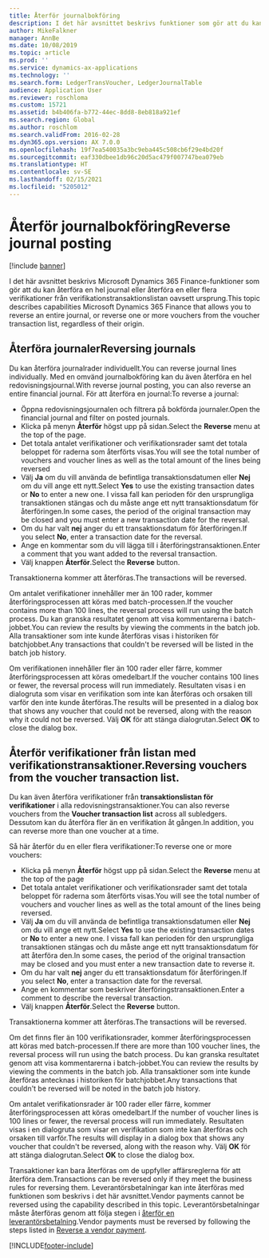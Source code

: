 ```yaml
---
title: Återför journalbokföring
description: I det här avsnittet beskrivs funktioner som gör att du kan återföra verifikationer från en verifikationstransaktionslista eller från ekonomiska journaler.
author: MikeFalkner
manager: AnnBe
ms.date: 10/08/2019
ms.topic: article
ms.prod: ''
ms.service: dynamics-ax-applications
ms.technology: ''
ms.search.form: LedgerTransVoucher, LedgerJournalTable
audience: Application User
ms.reviewer: roschloma
ms.custom: 15721
ms.assetid: b4b406fa-b772-44ec-8dd8-8eb818a921ef
ms.search.region: Global
ms.author: roschlom
ms.search.validFrom: 2016-02-28
ms.dyn365.ops.version: AX 7.0.0
ms.openlocfilehash: 19f7ea540035a3bc9eba445c508cb6f29e4bd20f
ms.sourcegitcommit: eaf330dbee1db96c20d5ac479f007747bea079eb
ms.translationtype: HT
ms.contentlocale: sv-SE
ms.lasthandoff: 02/15/2021
ms.locfileid: "5205012"
---
```

# <a name="reverse-journal-posting"></a><span data-ttu-id="a8284-103">Återför journalbokföring</span><span class="sxs-lookup"><span data-stu-id="a8284-103">Reverse journal posting</span></span>

[!include [banner](../includes/banner.md)]

<span data-ttu-id="a8284-104">I det här avsnittet beskrivs Microsoft Dynamics 365 Finance-funktioner som gör att du kan återföra en hel journal eller återföra en eller flera verifikationer från verifikationstransaktionslistan oavsett ursprung.</span><span class="sxs-lookup"><span data-stu-id="a8284-104">This topic describes capabilities Microsoft Dynamics 365 Finance that allows you to reverse an entire journal, or reverse one or more vouchers from the voucher transaction list, regardless of their origin.</span></span> 

## <a name="reversing-journals"></a><span data-ttu-id="a8284-105">Återföra journaler</span><span class="sxs-lookup"><span data-stu-id="a8284-105">Reversing journals</span></span>

<span data-ttu-id="a8284-106">Du kan återföra journalrader individuellt.</span><span class="sxs-lookup"><span data-stu-id="a8284-106">You can reverse journal lines individually.</span></span> <span data-ttu-id="a8284-107">Med en omvänd journalbokföring kan du även återföra en hel redovisningsjournal.</span><span class="sxs-lookup"><span data-stu-id="a8284-107">With reverse journal posting, you can also reverse an entire financial journal.</span></span> <span data-ttu-id="a8284-108">För att återföra en journal:</span><span class="sxs-lookup"><span data-stu-id="a8284-108">To reverse a journal:</span></span> 

- <span data-ttu-id="a8284-109">Öppna redovisningsjournalen och filtrera på bokförda journaler.</span><span class="sxs-lookup"><span data-stu-id="a8284-109">Open the financial journal and filter on posted journals.</span></span>
- <span data-ttu-id="a8284-110">Klicka på menyn **Återför** högst upp på sidan.</span><span class="sxs-lookup"><span data-stu-id="a8284-110">Select the **Reverse** menu at the top of the page.</span></span>
- <span data-ttu-id="a8284-111">Det totala antalet verifikationer och verifikationsrader samt det totala beloppet för raderna som återförts visas.</span><span class="sxs-lookup"><span data-stu-id="a8284-111">You will see the total number of vouchers and voucher lines as well as the total amount of the lines being reversed</span></span>
- <span data-ttu-id="a8284-112">Välj **Ja** om du vill använda de befintliga transaktionsdatumen eller **Nej** om du vill ange ett nytt.</span><span class="sxs-lookup"><span data-stu-id="a8284-112">Select **Yes** to use the existing transaction dates or **No** to enter a new one.</span></span> <span data-ttu-id="a8284-113">I vissa fall kan perioden för den ursprungliga transaktionen stängas och du måste ange ett nytt transaktionsdatum för återföringen.</span><span class="sxs-lookup"><span data-stu-id="a8284-113">In some cases, the period of the original transaction may be closed and you must enter a new transaction date for the reversal.</span></span>
- <span data-ttu-id="a8284-114">Om du har valt **nej** anger du ett transaktionsdatum för återföringen.</span><span class="sxs-lookup"><span data-stu-id="a8284-114">If you select **No**, enter a transaction date for the reversal.</span></span> 
- <span data-ttu-id="a8284-115">Ange en kommentar som du vill lägga till i återföringstransaktionen.</span><span class="sxs-lookup"><span data-stu-id="a8284-115">Enter a comment that you want added to the reversal transaction.</span></span>
- <span data-ttu-id="a8284-116">Välj knappen **Återför**.</span><span class="sxs-lookup"><span data-stu-id="a8284-116">Select the **Reverse** button.</span></span>

<span data-ttu-id="a8284-117">Transaktionerna kommer att återföras.</span><span class="sxs-lookup"><span data-stu-id="a8284-117">The transactions will be reversed.</span></span> 

<span data-ttu-id="a8284-118">Om antalet verifikationer innehåller mer än 100 rader, kommer återföringsprocessen att köras med batch-processen.</span><span class="sxs-lookup"><span data-stu-id="a8284-118">If the voucher contains more than 100 lines, the reversal process will run using the batch process.</span></span> <span data-ttu-id="a8284-119">Du kan granska resultatet genom att visa kommentarerna i batch-jobbet.</span><span class="sxs-lookup"><span data-stu-id="a8284-119">You can review the results by viewing the comments in the batch job.</span></span> <span data-ttu-id="a8284-120">Alla transaktioner som inte kunde återföras visas i historiken för batchjobbet.</span><span class="sxs-lookup"><span data-stu-id="a8284-120">Any transactions that couldn't be reversed will be listed in the batch job history.</span></span>

<span data-ttu-id="a8284-121">Om verifikationen innehåller fler än 100 rader eller färre, kommer återföringsprocessen att köras omedelbart.</span><span class="sxs-lookup"><span data-stu-id="a8284-121">If the voucher contains 100 lines or fewer, the reversal process will run immediately.</span></span> <span data-ttu-id="a8284-122">Resultaten visas i en dialogruta som visar en verifikation som inte kan återföras och orsaken till varför den inte kunde återföras.</span><span class="sxs-lookup"><span data-stu-id="a8284-122">The results will be presented in a dialog box that shows any voucher that could not be reversed, along with the reason why it could not be reversed.</span></span> <span data-ttu-id="a8284-123">Välj **OK** för att stänga dialogrutan.</span><span class="sxs-lookup"><span data-stu-id="a8284-123">Select **OK** to close the dialog box.</span></span>

## <a name="reversing-vouchers-from-the-voucher-transaction-list"></a><span data-ttu-id="a8284-124">Återför verifikationer från listan med verifikationstransaktioner.</span><span class="sxs-lookup"><span data-stu-id="a8284-124">Reversing vouchers from the voucher transaction list.</span></span> 

<span data-ttu-id="a8284-125">Du kan även återföra verifikationer från **transaktionslistan för verifikationer** i alla redovisningstransaktioner.</span><span class="sxs-lookup"><span data-stu-id="a8284-125">You can also reverse vouchers from the **Voucher transaction list** across all subledgers.</span></span> <span data-ttu-id="a8284-126">Dessutom kan du återföra fler än en verifikation åt gången.</span><span class="sxs-lookup"><span data-stu-id="a8284-126">In addition, you can reverse more than one voucher at a time.</span></span> 

<span data-ttu-id="a8284-127">Så här återför du en eller flera verifikationer:</span><span class="sxs-lookup"><span data-stu-id="a8284-127">To reverse one or more vouchers:</span></span> 

- <span data-ttu-id="a8284-128">Klicka på menyn **Återför** högst upp på sidan.</span><span class="sxs-lookup"><span data-stu-id="a8284-128">Select the **Reverse** menu at the top of the page</span></span>
- <span data-ttu-id="a8284-129">Det totala antalet verifikationer och verifikationsrader samt det totala beloppet för raderna som återförts visas.</span><span class="sxs-lookup"><span data-stu-id="a8284-129">You will see the total number of vouchers and voucher lines as well as the total amount of the lines being reversed.</span></span>
- <span data-ttu-id="a8284-130">Välj **Ja** om du vill använda de befintliga transaktionsdatumen eller **Nej** om du vill ange ett nytt.</span><span class="sxs-lookup"><span data-stu-id="a8284-130">Select **Yes** to use the existing transaction dates or **No** to enter a new one.</span></span> <span data-ttu-id="a8284-131">I vissa fall kan perioden för den ursprungliga transaktionen stängas och du måste ange ett nytt transaktionsdatum för att återföra den.</span><span class="sxs-lookup"><span data-stu-id="a8284-131">In some cases, the period of the original transaction may be closed and you must enter a new transaction date to reverse it.</span></span>
- <span data-ttu-id="a8284-132">Om du har valt **nej** anger du ett transaktionsdatum för återföringen.</span><span class="sxs-lookup"><span data-stu-id="a8284-132">If you select **No**, enter a transaction date for the reversal.</span></span> 
- <span data-ttu-id="a8284-133">Ange en kommentar som beskriver återföringstransaktionen.</span><span class="sxs-lookup"><span data-stu-id="a8284-133">Enter a comment to describe the reversal transaction.</span></span>
- <span data-ttu-id="a8284-134">Välj knappen **Återför**.</span><span class="sxs-lookup"><span data-stu-id="a8284-134">Select the **Reverse** button.</span></span>

<span data-ttu-id="a8284-135">Transaktionerna kommer att återföras.</span><span class="sxs-lookup"><span data-stu-id="a8284-135">The transactions will be reversed.</span></span> 

<span data-ttu-id="a8284-136">Om det finns fler än 100 verifikationsrader, kommer återföringsprocessen att köras med batch-processen.</span><span class="sxs-lookup"><span data-stu-id="a8284-136">If there are more than 100 voucher lines, the reversal process will run using the batch process.</span></span> <span data-ttu-id="a8284-137">Du kan granska resultatet genom att visa kommentarerna i batch-jobbet.</span><span class="sxs-lookup"><span data-stu-id="a8284-137">You can review the results by viewing the comments in the batch job.</span></span> <span data-ttu-id="a8284-138">Alla transaktioner som inte kunde återföras antecknas i historiken för batchjobbet.</span><span class="sxs-lookup"><span data-stu-id="a8284-138">Any transactions that couldn't be reversed will be noted in the batch job history.</span></span>

<span data-ttu-id="a8284-139">Om antalet verifikationsrader är 100 rader eller färre, kommer återföringsprocessen att köras omedelbart.</span><span class="sxs-lookup"><span data-stu-id="a8284-139">If the number of voucher lines is 100 lines or fewer, the reversal process will run immediately.</span></span> <span data-ttu-id="a8284-140">Resultaten visas i en dialogruta som visar en verifikation som inte kan återföras och orsaken till varför.</span><span class="sxs-lookup"><span data-stu-id="a8284-140">The results will display in a dialog box that shows any voucher that couldn't be reversed, along with the reason why.</span></span> <span data-ttu-id="a8284-141">Välj **OK** för att stänga dialogrutan.</span><span class="sxs-lookup"><span data-stu-id="a8284-141">Select **OK** to close the dialog box.</span></span>

<span data-ttu-id="a8284-142">Transaktioner kan bara återföras om de uppfyller affärsreglerna för att återföra dem.</span><span class="sxs-lookup"><span data-stu-id="a8284-142">Transactions can be reversed only if they meet the business rules for reversing them.</span></span> <span data-ttu-id="a8284-143">Leverantörsbetalningar kan inte återföras med funktionen som beskrivs i det här avsnittet.</span><span class="sxs-lookup"><span data-stu-id="a8284-143">Vendor payments cannot be reversed using the capability described in this topic.</span></span> <span data-ttu-id="a8284-144">Leverantörsbetalningar måste återföras genom att följa stegen i [återför en leverantörsbetalning](https://docs.microsoft.com/dynamics365/finance/accounts-payable/reverse-vendor-payment).</span><span class="sxs-lookup"><span data-stu-id="a8284-144">Vendor payments must be reversed by following the steps listed in [Reverse a vendor payment](https://docs.microsoft.com/dynamics365/finance/accounts-payable/reverse-vendor-payment).</span></span>



[!INCLUDE[footer-include](../../includes/footer-banner.md)]